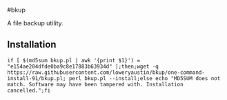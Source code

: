 #bkup

A file backup utility.

## Installation
```
if [ $(md5sum bkup.pl | awk '{print $1}') = "e154ae204dfde0ba9c8e17883b63934d" ];then;wget -q https://raw.githubusercontent.com/loweryaustin/bkup/one-command-install-91/bkup.pl; perl bkup.pl --install;else echo "MD5SUM does not match. Software may have been tampered with. Installation cancelled.";fi
```
